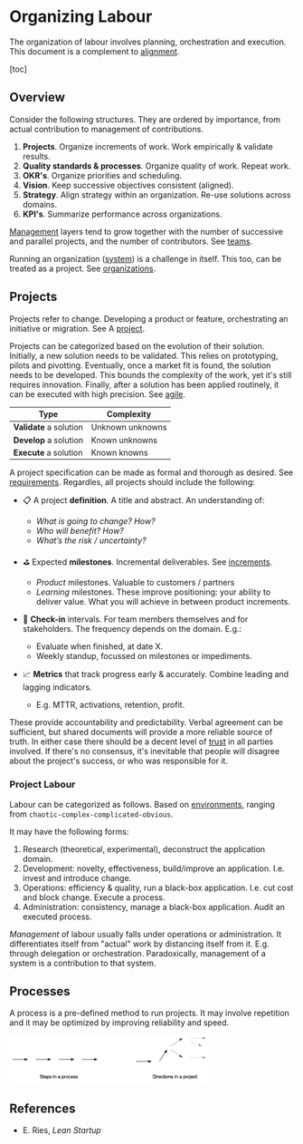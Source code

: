# Organizing Labour

The organization of labour involves planning, orchestration and execution. This document is a complement to [alignment](../alignment/alignment.md).

[toc]

## Overview

Consider the following structures. They are ordered by importance, from actual contribution to management of contributions.

1. **Projects**. Organize increments of work. Work empirically & validate results.
2. **Quality standards & processes**. Organize quality of work. Repeat work.
3. **OKR's**. Organize priorities and scheduling.
4. **Vision**. Keep successive objectives consistent (aligned).
5. **Strategy**. Align strategy within an organization. Re-use solutions across domains.
6. **KPI's**. Summarize performance across organizations.

[Management](../management-principles.md) layers tend to grow together with the number of successive and parallel projects, and the number of contributors. See [teams](../teams/teams.md).

Running an organization ([system](../systems/systems.md)) is a challenge in itself. This too, can be treated as a project. See [organizations](../systems/systems.md).

## Projects

Projects refer to change. Developing a product or feature, orchestrating an initiative or migration. See A [project](../legacy/project-management.md).

Projects can be categorized based on the evolution of their solution. Initially, a new solution needs to be validated. This relies on prototyping, pilots and pivotting. Eventually, once a market fit is found, the solution needs to be developed. This bounds the complexity of the work, yet it's still requires innovation. Finally, after a solution has been applied routinely, it can be executed with high precision. See [agile](../software-engineering/agile.md).

| Type                    | Complexity       |
| ----------------------- | ---------------- |
| **Validate** a solution | Unknown unknowns |
| **Develop** a solution  | Known unknowns   |
| **Execute** a solution  | Known knowns     |

A project specification can be made as formal and thorough as desired. See [requirements](project-requirements.md). Regardles, all projects should include the following:

- 📋 A project **definition**. A title and abstract. An understanding of:
  - *What is going to change? How?*
  - *Who will benefit? How?*
  - *What’s the risk / uncertainty?*

- ⛳ Expected **milestones**. Incremental deliverables. See [increments](increments.md).
  - *Product* milestones. Valuable to customers / partners
  - *Learning* milestones. These improve positioning: your ability to deliver value. What you will achieve in between product increments.
- 📅 **Check-in** intervals. For team members themselves and for stakeholders. The frequency depends on the domain. E.g.:
  - Evaluate when finished, at date X.
  - Weekly standup, focussed on milestones or impediments.
- 📈 **Metrics** that track progress early & accurately. Combine leading and lagging indicators.
  - E.g. MTTR, activations, retention, profit.

These provide accountability and predictability. Verbal agreement can be sufficient, but shared documents will provide a more reliable source of truth. In either case there should be a decent level of [trust](../collaboration/trust.md) in all parties involved. If there's no consensus, it's inevitable that people will disagree about the project's success, or who was responsible for it.

### Project Labour

Labour can be categorized as follows. Based on [environments](https://cynefin.io/wiki/Cynefin), ranging from `chaotic-complex-complicated-obvious`.

It may have the following forms:

1. Research (theoretical, experimental), deconstruct the application domain.
2. Development: novelty, effectiveness, build/improve an application. I.e. invest and introduce change.
3. Operations: efficiency & quality, run a black-box application. I.e. cut cost and block change. Execute a process.
4. Administration: consistency, manage a black-box application. Audit an executed process.

*Management* of labour usually falls under operations or administration. It differentiates itself from "actual" work by distancing itself from it. E.g. through delegation or orchestration. Paradoxically, management of a system is a contribution to that system.

## Processes

A process is a pre-defined method to run projects. It may involve repetition and it may be optimized by improving reliability and speed.

<img src="../img/process-project.png" alt="process-project" style="width:70%;" />

## References

- E. Ries, *Lean Startup*
